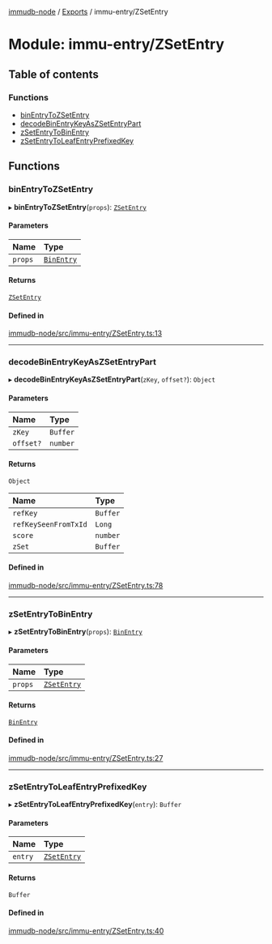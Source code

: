 [immudb-node](../README.md) / [Exports](../modules.md) / immu-entry/ZSetEntry

# Module: immu-entry/ZSetEntry

## Table of contents

### Functions

- [binEntryToZSetEntry](immu_entry_ZSetEntry.md#binentrytozsetentry)
- [decodeBinEntryKeyAsZSetEntryPart](immu_entry_ZSetEntry.md#decodebinentrykeyaszsetentrypart)
- [zSetEntryToBinEntry](immu_entry_ZSetEntry.md#zsetentrytobinentry)
- [zSetEntryToLeafEntryPrefixedKey](immu_entry_ZSetEntry.md#zsetentrytoleafentryprefixedkey)

## Functions

### binEntryToZSetEntry

▸ **binEntryToZSetEntry**(`props`): [`ZSetEntry`](types_Entry.md#zsetentry)

#### Parameters

| Name | Type |
| :------ | :------ |
| `props` | [`BinEntry`](types_Entry.md#binentry) |

#### Returns

[`ZSetEntry`](types_Entry.md#zsetentry)

#### Defined in

[immudb-node/src/immu-entry/ZSetEntry.ts:13](https://github.com/user3232/node-immu-db/blob/30c0d74/immudb-node/src/immu-entry/ZSetEntry.ts#L13)

___

### decodeBinEntryKeyAsZSetEntryPart

▸ **decodeBinEntryKeyAsZSetEntryPart**(`zKey`, `offset?`): `Object`

#### Parameters

| Name | Type |
| :------ | :------ |
| `zKey` | `Buffer` |
| `offset?` | `number` |

#### Returns

`Object`

| Name | Type |
| :------ | :------ |
| `refKey` | `Buffer` |
| `refKeySeenFromTxId` | `Long` |
| `score` | `number` |
| `zSet` | `Buffer` |

#### Defined in

[immudb-node/src/immu-entry/ZSetEntry.ts:78](https://github.com/user3232/node-immu-db/blob/30c0d74/immudb-node/src/immu-entry/ZSetEntry.ts#L78)

___

### zSetEntryToBinEntry

▸ **zSetEntryToBinEntry**(`props`): [`BinEntry`](types_Entry.md#binentry)

#### Parameters

| Name | Type |
| :------ | :------ |
| `props` | [`ZSetEntry`](types_Entry.md#zsetentry) |

#### Returns

[`BinEntry`](types_Entry.md#binentry)

#### Defined in

[immudb-node/src/immu-entry/ZSetEntry.ts:27](https://github.com/user3232/node-immu-db/blob/30c0d74/immudb-node/src/immu-entry/ZSetEntry.ts#L27)

___

### zSetEntryToLeafEntryPrefixedKey

▸ **zSetEntryToLeafEntryPrefixedKey**(`entry`): `Buffer`

#### Parameters

| Name | Type |
| :------ | :------ |
| `entry` | [`ZSetEntry`](types_Entry.md#zsetentry) |

#### Returns

`Buffer`

#### Defined in

[immudb-node/src/immu-entry/ZSetEntry.ts:40](https://github.com/user3232/node-immu-db/blob/30c0d74/immudb-node/src/immu-entry/ZSetEntry.ts#L40)
